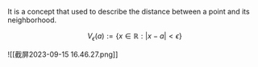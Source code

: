 It is a concept that used to describe the distance between a point and its neighborhood.

$$
V_\epsilon(a):=\{x\in \mathbb{R}:|x-a|<\epsilon\}
$$


![[截屏2023-09-15 16.46.27.png]]
